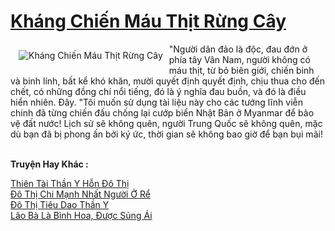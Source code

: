 <a href="https://truyentiki.com/khang-chien-mau-thit-rung-cay.33538/" title="Kháng Chiến Máu Thịt Rừng Cây"><h1>Kháng Chiến Máu Thịt Rừng Cây</h1></a><div style="display:table"><img align="right" style="float: left; padding: 10px;" src="https://truyentiki.com/a/img/str/src/33538.jpg" alt="Kháng Chiến Máu Thịt Rừng Cây">"Người dân đảo là độc, đau đớn ở phía tây Vân Nam, người không có máu thịt, từ bỏ biên giới, chiến binh và binh lính, bất kể khó khăn, mười quyết định quyết định, chịu thua cho đến chết, có những đồng chí nổi tiếng, đó là ý nghĩa đau buồn, và đó là điều hiển nhiên. Đây. "Tôi muốn sử dụng tài liệu này cho các tướng lĩnh viễn chinh đã từng chiến đấu chống lại cướp biển Nhật Bản ở Myanmar để bảo vệ đất nước! Lịch sử sẽ không quên, người Trung Quốc sẽ không quên, mặc dù bạn đã bị phong ấn bởi ký ức, thời gian sẽ không bao giờ để bạn bụi mãi!</div><p><br><b>Truyện Hay Khác :</b></p><a href="https://truyentiki.com/thien-tai-than-y-hon-do-thi.33537/" alt="Thiên Tài Thần Y Hỗn Đô Thị">Thiên Tài Thần Y Hỗn Đô Thị</a><br/><a href="https://truyentiki.wordpress.com/2020/06/08/do-thi-chi-manh-nhat-nguoi-o-re/" alt="Đô Thị Chi Mạnh Nhất Người Ở Rể">Đô Thị Chi Mạnh Nhất Người Ở Rể</a><br/><a href="https://github.com/nownovels/top500/tree/master/truyenhay/33528/" alt="Đô Thị Tiêu Dao Thần Y">Đô Thị Tiêu Dao Thần Y</a><br/><a href="https://truyentiki.wordpress.com/2020/06/08/lao-ba-la-binh-hoa-duoc-sung-ai/" alt="Lão Bà Là Bình Hoa, Được Sủng Ái">Lão Bà Là Bình Hoa, Được Sủng Ái</a><br/>